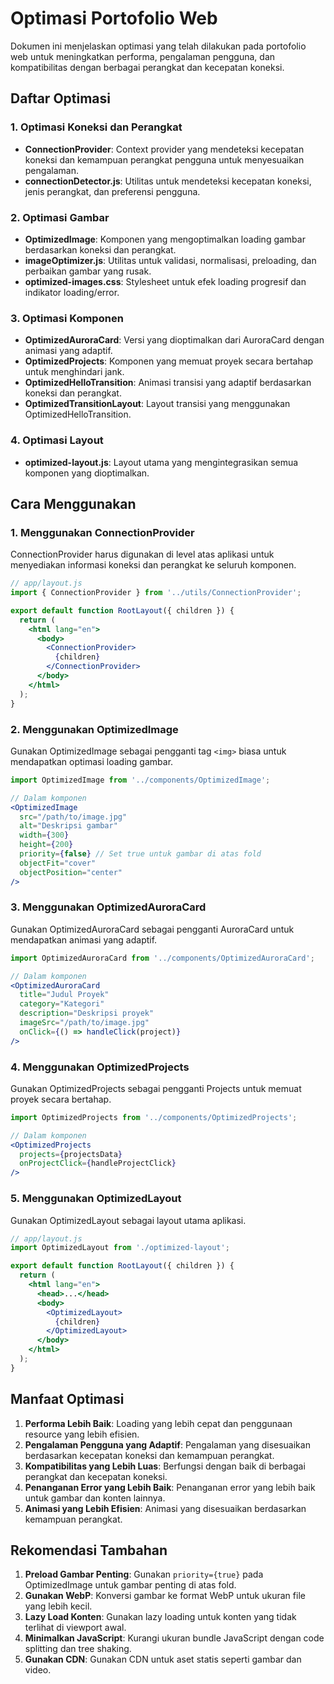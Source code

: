 # Optimasi Portofolio Web

Dokumen ini menjelaskan optimasi yang telah dilakukan pada portofolio web untuk meningkatkan performa, pengalaman pengguna, dan kompatibilitas dengan berbagai perangkat dan kecepatan koneksi.

## Daftar Optimasi

### 1. Optimasi Koneksi dan Perangkat

- **ConnectionProvider**: Context provider yang mendeteksi kecepatan koneksi dan kemampuan perangkat pengguna untuk menyesuaikan pengalaman.
- **connectionDetector.js**: Utilitas untuk mendeteksi kecepatan koneksi, jenis perangkat, dan preferensi pengguna.

### 2. Optimasi Gambar

- **OptimizedImage**: Komponen yang mengoptimalkan loading gambar berdasarkan koneksi dan perangkat.
- **imageOptimizer.js**: Utilitas untuk validasi, normalisasi, preloading, dan perbaikan gambar yang rusak.
- **optimized-images.css**: Stylesheet untuk efek loading progresif dan indikator loading/error.

### 3. Optimasi Komponen

- **OptimizedAuroraCard**: Versi yang dioptimalkan dari AuroraCard dengan animasi yang adaptif.
- **OptimizedProjects**: Komponen yang memuat proyek secara bertahap untuk menghindari jank.
- **OptimizedHelloTransition**: Animasi transisi yang adaptif berdasarkan koneksi dan perangkat.
- **OptimizedTransitionLayout**: Layout transisi yang menggunakan OptimizedHelloTransition.

### 4. Optimasi Layout

- **optimized-layout.js**: Layout utama yang mengintegrasikan semua komponen yang dioptimalkan.

## Cara Menggunakan

### 1. Menggunakan ConnectionProvider

ConnectionProvider harus digunakan di level atas aplikasi untuk menyediakan informasi koneksi dan perangkat ke seluruh komponen.

```jsx
// app/layout.js
import { ConnectionProvider } from '../utils/ConnectionProvider';

export default function RootLayout({ children }) {
  return (
    <html lang="en">
      <body>
        <ConnectionProvider>
          {children}
        </ConnectionProvider>
      </body>
    </html>
  );
}
```

### 2. Menggunakan OptimizedImage

Gunakan OptimizedImage sebagai pengganti tag `<img>` biasa untuk mendapatkan optimasi loading gambar.

```jsx
import OptimizedImage from '../components/OptimizedImage';

// Dalam komponen
<OptimizedImage
  src="/path/to/image.jpg"
  alt="Deskripsi gambar"
  width={300}
  height={200}
  priority={false} // Set true untuk gambar di atas fold
  objectFit="cover"
  objectPosition="center"
/>
```

### 3. Menggunakan OptimizedAuroraCard

Gunakan OptimizedAuroraCard sebagai pengganti AuroraCard untuk mendapatkan animasi yang adaptif.

```jsx
import OptimizedAuroraCard from '../components/OptimizedAuroraCard';

// Dalam komponen
<OptimizedAuroraCard
  title="Judul Proyek"
  category="Kategori"
  description="Deskripsi proyek"
  imageSrc="/path/to/image.jpg"
  onClick={() => handleClick(project)}
/>
```

### 4. Menggunakan OptimizedProjects

Gunakan OptimizedProjects sebagai pengganti Projects untuk memuat proyek secara bertahap.

```jsx
import OptimizedProjects from '../components/OptimizedProjects';

// Dalam komponen
<OptimizedProjects
  projects={projectsData}
  onProjectClick={handleProjectClick}
/>
```

### 5. Menggunakan OptimizedLayout

Gunakan OptimizedLayout sebagai layout utama aplikasi.

```jsx
// app/layout.js
import OptimizedLayout from './optimized-layout';

export default function RootLayout({ children }) {
  return (
    <html lang="en">
      <head>...</head>
      <body>
        <OptimizedLayout>
          {children}
        </OptimizedLayout>
      </body>
    </html>
  );
}
```

## Manfaat Optimasi

1. **Performa Lebih Baik**: Loading yang lebih cepat dan penggunaan resource yang lebih efisien.
2. **Pengalaman Pengguna yang Adaptif**: Pengalaman yang disesuaikan berdasarkan kecepatan koneksi dan kemampuan perangkat.
3. **Kompatibilitas yang Lebih Luas**: Berfungsi dengan baik di berbagai perangkat dan kecepatan koneksi.
4. **Penanganan Error yang Lebih Baik**: Penanganan error yang lebih baik untuk gambar dan konten lainnya.
5. **Animasi yang Lebih Efisien**: Animasi yang disesuaikan berdasarkan kemampuan perangkat.

## Rekomendasi Tambahan

1. **Preload Gambar Penting**: Gunakan `priority={true}` pada OptimizedImage untuk gambar penting di atas fold.
2. **Gunakan WebP**: Konversi gambar ke format WebP untuk ukuran file yang lebih kecil.
3. **Lazy Load Konten**: Gunakan lazy loading untuk konten yang tidak terlihat di viewport awal.
4. **Minimalkan JavaScript**: Kurangi ukuran bundle JavaScript dengan code splitting dan tree shaking.
5. **Gunakan CDN**: Gunakan CDN untuk aset statis seperti gambar dan video.